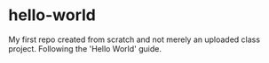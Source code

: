 # hello-world
My first repo created from scratch and not merely an uploaded class project.  Following the 'Hello World' guide.
